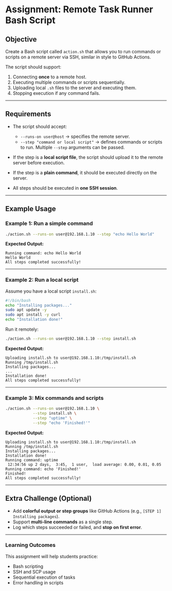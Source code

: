 # Assignment: Remote Task Runner Bash Script

## Objective
Create a Bash script called `action.sh` that allows you to run commands or scripts on a remote server via SSH, similar in style to GitHub Actions.  

The script should support:  

1. Connecting **once** to a remote host.  
2. Executing multiple commands or scripts sequentially.  
3. Uploading local `.sh` files to the server and executing them.  
4. Stopping execution if any command fails.  

---

## Requirements

- The script should accept:
  - `--runs-on user@host` → specifies the remote server.  
  - `--step "command or local script"` → defines commands or scripts to run. Multiple `--step` arguments can be passed.  

- If the step is a **local script file**, the script should upload it to the remote server before execution.  
- If the step is a **plain command**, it should be executed directly on the server.  
- All steps should be executed in **one SSH session**.  

---

## Example Usage

### Example 1: Run a simple command
```bash
./action.sh --runs-on user@192.168.1.10 --step "echo Hello World"
```

**Expected Output:**
```
Running command: echo Hello World
Hello World
All steps completed successfully!
```

---

### Example 2: Run a local script
Assume you have a local script `install.sh`:

```bash
#!/bin/bash
echo "Installing packages..."
sudo apt update -y
sudo apt install -y curl
echo "Installation done!"
```

Run it remotely:

```bash
./action.sh --runs-on user@192.168.1.10 --step install.sh
```

**Expected Output:**
```
Uploading install.sh to user@192.168.1.10:/tmp/install.sh
Running /tmp/install.sh
Installing packages...
...
Installation done!
All steps completed successfully!
```

---

### Example 3: Mix commands and scripts
```bash
./action.sh --runs-on user@192.168.1.10 \
            --step install.sh \
            --step "uptime" \
            --step "echo 'Finished!'"
```

**Expected Output:**
```
Uploading install.sh to user@192.168.1.10:/tmp/install.sh
Running /tmp/install.sh
Installing packages...
Installation done!
Running command: uptime
 12:34:56 up 2 days,  3:45,  1 user,  load average: 0.00, 0.01, 0.05
Running command: echo 'Finished!'
Finished!
All steps completed successfully!
```

---

## Extra Challenge (Optional)
- Add **colorful output or step groups** like GitHub Actions (e.g., `[STEP 1] Installing packages`).  
- Support **multi-line commands** as a single step.  
- Log which steps succeeded or failed, and **stop on first error**.  

---

### Learning Outcomes
This assignment will help students practice:  
- Bash scripting  
- SSH and SCP usage  
- Sequential execution of tasks  
- Error handling in scripts  
